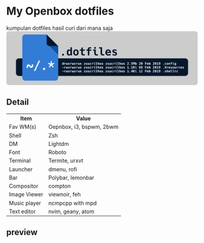 # My Openbox dotfiles
kumpulan dotfiles hasil curi dari mana saja
<img src="header.png">

## Detail

<table>
   <tr>
     <th>Item</th>
     <th>Value</th>
  </tr>
  <tr>
    <td>Fav WM(s)</td>
    <td>Oepnbox, i3, bspwm, 2bwm</td>
   </tr>
   <tr>
    <td>Shell</td>
    <td>Zsh</td>
   </tr>
   <tr>
    <td>DM</td>
    <td>Lightdm</td>
   </tr>
   <tr>
    <td>Font</td>
    <td>Roboto</td>
   </tr>
   <tr>
    <td>Terminal</td>
    <td>Termite, urxvt</td>
   </tr>
   <tr>
    <td>Launcher</td>
    <td>dmenu, rofi</td>
   </tr>
   <tr>
    <td>Bar</td>
    <td>Polybar, lemonbar</td>
   </tr>
   <tr>
    <td>Compositor</td>
    <td>compton</td>
   </tr>
   <tr>
    <td>Image Viewer</td>
    <td>viewnoir, feh</td>
   </tr>
   <tr>
    <td>Music player</td>
    <td>ncmpcpp with mpd</td>
   </tr>
   <tr>
    <td>Text editor</td>
    <td>nvim, geany, atom</td>
   </tr>
</table>
   
## preview


